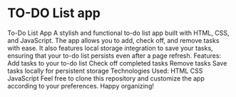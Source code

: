 # TO-DO List app
 To-Do List App A stylish and functional to-do list app built with HTML, CSS, and JavaScript. The app allows you to add, check off, and remove tasks with ease. It also features local storage integration to save your tasks, ensuring that your to-do list persists even after a page refresh.  Features: Add tasks to your to-do list Check off completed tasks Remove tasks Save tasks locally for persistent storage Technologies Used: HTML CSS JavaScript Feel free to clone this repository and customize the app according to your preferences. Happy organizing!
